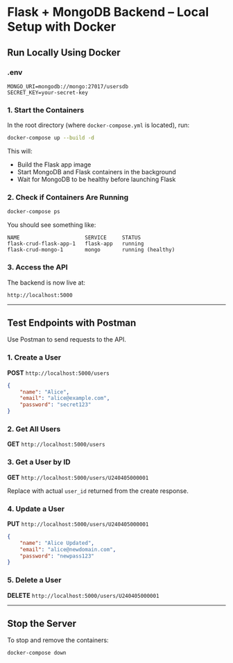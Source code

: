 # Flask + MongoDB Backend – Local Setup with Docker

## Run Locally Using Docker

### .env

```env
MONGO_URI=mongodb://mongo:27017/usersdb
SECRET_KEY=your-secret-key
```

### 1. Start the Containers

In the root directory (where `docker-compose.yml` is located), run:

```bash
docker-compose up --build -d
```

This will:

-   Build the Flask app image
-   Start MongoDB and Flask containers in the background
-   Wait for MongoDB to be healthy before launching Flask

### 2. Check if Containers Are Running

```bash
docker-compose ps
```

You should see something like:

```
NAME                     SERVICE     STATUS
flask-crud-flask-app-1   flask-app   running
flask-crud-mongo-1       mongo       running (healthy)
```

### 3. Access the API

The backend is now live at:

```
http://localhost:5000
```

---

## Test Endpoints with Postman

Use Postman to send requests to the API.

### 1. Create a User

**POST** `http://localhost:5000/users`

```json
{
    "name": "Alice",
    "email": "alice@example.com",
    "password": "secret123"
}
```

### 2. Get All Users

**GET** `http://localhost:5000/users`

### 3. Get a User by ID

**GET** `http://localhost:5000/users/U240405000001`

Replace with actual `user_id` returned from the create response.

### 4. Update a User

**PUT** `http://localhost:5000/users/U240405000001`

```json
{
    "name": "Alice Updated",
    "email": "alice@newdomain.com",
    "password": "newpass123"
}
```

### 5. Delete a User

**DELETE** `http://localhost:5000/users/U240405000001`

---

## Stop the Server

To stop and remove the containers:

```bash
docker-compose down
```
